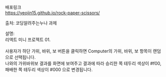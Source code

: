 배포링크
<br>
https://yeojin15.github.io/rock-paper-scissors/

출처: 코딩알려주는누나 과제

설명:
<br>
리액트 미니 프로젝트 01.<br>
<br>
사용자가 하단 가위, 바위, 보 버튼을 클릭하면 Computer의 가위, 바위, 보 항목이 랜덤으로 선택됩니다.<br>
나와의 가위바위보 결과를 화면에 보여주고 결과에 따라 승리한 쪽 테두리 색상이 #f00, 패배한 쪽 테두리 색상이 #000 으로 변경됩니다.
